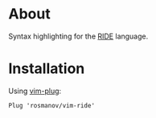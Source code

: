 # About

Syntax highlighting for the [RIDE](https://docs.wavesplatform.com/en/ride/about-ride.html) language.

# Installation

Using [vim-plug](https://github.com/junegunn/vim-plug):
```
Plug 'rosmanov/vim-ride'
```
